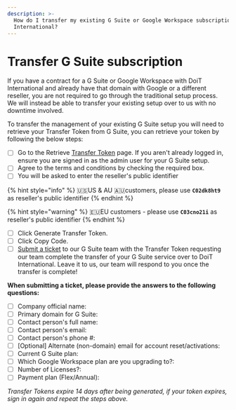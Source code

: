 ```yaml
---
description: >-
  How do I transfer my existing G Suite or Google Workspace subscription to DoiT
  International?
---
```


# Transfer G Suite subscription

If you have a contract for a G Suite or Google Workspace with DoiT International and already have that domain with Google or a different reseller, you are not required to go through the traditional setup process. We will instead be able to transfer your existing setup over to us with no downtime involved.

To transfer the management of your existing G Suite setup you will need to retrieve your Transfer Token from G Suite, you can retrieve your token by following the below steps:

* [ ] Go to the Retrieve [Transfer Token](http://admin.google.com/TransferToken) page. If you aren't already logged in, ensure you are signed in as the admin user for your G Suite setup.
* [ ] Agree to the terms and conditions by checking the required box.
* [ ] You will be asked to enter the reseller's public identifier

{% hint style="info" %}
🇺🇸US & AU 🇦🇺customers, please use <!-- cspell:disable -->**`C02dk8ht9`**<!-- cspell:enable --> as reseller's public identifier
{% endhint %}

{% hint style="warning" %}
🇪🇺EU customers - please use <!-- cspell:disable -->**`C03cno21i`**<!-- cspell:enable --> as reseller's public identifier
{% endhint %}

* [ ] Click Generate Transfer Token.
* [ ] Click Copy Code.
* [ ] [Submit a ticket](http://support.doit-intl.com) to our G Suite team with the Transfer Token requesting our team complete the transfer of your G Suite service over to DoiT International. Leave it to us, our team will respond to you once the transfer is complete!

**When submitting a ticket, please provide the answers to the following questions:**

* [ ] Company official name:
* [ ] Primary domain for G Suite:
* [ ] Contact person's full name:
* [ ] Contact person's email:
* [ ] Contact person's phone #:
* [ ] \[Optional] Alternate (non-domain) email for account reset/activations:
* [ ] Current G Suite plan:
* [ ] Which Google Workspace plan are you upgrading to?:
* [ ] Number of Licenses?:
* [ ] Payment plan (Flex/Annual):

_Transfer Tokens expire 14 days after being generated, if your token expires, sign in again and repeat the steps above._
